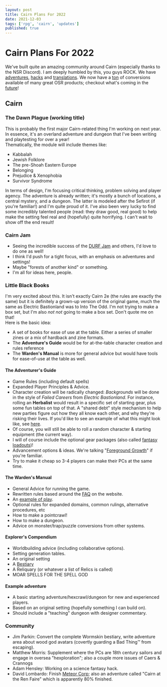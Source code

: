 ```yaml
---
layout: post
title: Cairn Plans For 2022
date: 2021-12-03
tags: ['rpg', 'cairn', 'updates']
published: true
---
```


# Cairn Plans For 2022

We've built quite an amazing community around Cairn (especially thanks to the NSR Discord). I am deeply humbled by this, you guys ROCK. We have [adventures](https://cairnrpg.com/resources/adventures), [hacks](https://cairnrpg.com/hacks/third-party/) and [translations](https://cairnrpg.com/localizations). We now have a [ton](https://cairnrpg.com/resources/adventure-conversions/) of conversions available of many great OSR products; checkout what's coming in the [future](https://cairnrpg.com/resources/adventure-conversions/future-conversions/)!  

## Cairn
### The Dawn Plague (working title)
This is probably the first major Cairn-related thing I'm working on next year. In essence, it's an overland adventure and dungeon that I've been writing and playtesting for over a year!  
Thematically, the module will include themes like:  
- Kabbalah
- Jewish Folklore
- The pre-Shoah Eastern Europe
- Belonging
- Prejudice & Xenophobia
- Survivor Syndrome

In terms of design, I'm focusing critical thinking, problem solving and player agency. The adventure is already written; it's mostly a bunch of locations, a central mystery, and a dungeon. The latter is modeled after the Sefirot (if you're familiar!) and I'm quite proud of it. I've also been very lucky to find some incredibly talented people (read: they draw good, real good) to help make the setting feel real and (hopefully) quite horrifying. I can't wait to show off the end result!

### Cairn Jam
- Seeing the incredible success of the [DURF Jam](https://itch.io/jam/durfjam) and others, I'd love to do one as well!
- I think I'd push for a tight focus, with an emphasis on adventures and settings!
- Maybe "forests of another kind" or something.
- I'm all for ideas here, people.

### Little Black Books
I'm very excited about this. It isn't exactly Cairn 2e (the rules are exactly the same) but it is definitely a grown-up version of the original game, much the same as Electric Bastionland was to Into The Odd. I'm not trying to make a box set, but I'm also _not not_ going to make a box set. Don't quote me on that!   
Here is the basic idea:
- A set of books for ease of use at the table. Either a series of smaller zines or a mix of hardback and zine formats.
- The **Adventure's Guide** would be for at-the-table character creation and rules reference
- The **Warden's Manual** is more for general advice but would have tools for ease-of-use at the table as well.

#### The Adventurer's Guide
- Game Rules (including default spells)
- Expanded Player Principles & Advice.
- Character creation will be radically changed: _Backgrounds_ will be done in the style of _Failed Careers_ from _Electric Bastionland_. For instance, rolling an **Herbalist** would result in a specific set of starting gear, plus some fun tables on top of that. A "shared debt" style mechanism to help new parties figure out how they all know each other, and why they're risking their lives. If you'd like to see an example of what this might look like, see [here](https://cairnrpg.com/more-content/backgrounds/herbalist).
- Of course, you will still be able to roll a random character & starting equipment (the current way).
- I will of course include the optional gear packages (also called [fantasy loadouts](https://cairnrpg.com/more-content/fantasy-loadouts/))!
- Advancement options & ideas. We're talking "[Foreground Growth](https://www.bastionland.com/2016/05/foreground-growth-and-becoming-odd.html)" if you're familiar.
- Try to make it cheap so 3-4 players can make their PCs at the same time.

#### The Warden's Manual
- General Advice for running the game.
- Rewritten rules based around the [FAQ](https://cairnrpg.com/resources/frequently-asked-questions/) on the website.
- An [example of play](https://cairnrpg.com/resources/example-of-play/).
- Optional rules for expanded domains, common rulings, alternative procedures, etc
- How to make a pointcrawl!
- How to make a dungeon.
- Advice on monster/trap/puzzle conversions from other systems.

#### Explorer's Compendium
- Worldbuilding advice (including collaborative options).
- Setting generation tables.
- An original setting
- A [Bestiary](https://cairnrpg.com/resources/monsters/)
- A Reliquary (or whatever a list of Relics is called)
- MOAR SPELLS FOR THE SPELL GOD

#### Example adventure
- A basic starting adventure/hexcrawl/dungeon for new and experienced players.
- Based on an original setting (hopefully something I can build on).
- Should include a "teaching" dungeon with designer commentary.

### Community
- Jim Parkin: Convert the complete Wormskin bestiary, write adventure area about wood god avatars (covertly guarding a Bad Thing™️ from escaping).
- Matthew Morris: Supplement where the PCs are 18th century sailors and engage in oversea "hexploration"; also a couple more issues of Caers & Crannogs
- Adam Hensley: Working on a science fantasy hack.
- David Lombardo: Finish [Meteor Corp](https://discourse.rpgcauldron.com/t/meteor-corp-corporate-sci-fi-cairn-hack-ashcan/519); also an adventure called "Cairn at the Ren Faire" which is apparently 80% finished.
